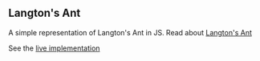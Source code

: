 ## Langton's Ant

A simple representation of Langton's Ant in JS.
Read about [Langton's Ant](https://en.wikipedia.org/wiki/Langton%27s_ant)

See the [live implementation](https://kaydee.github.io/Langtons-Ant)